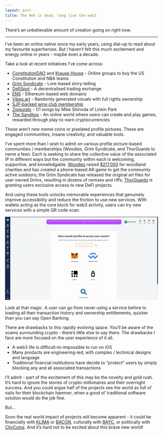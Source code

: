 ```yaml
---
layout: post
title: The Web is dead, long live the web3
---
```


There’s an unbelievable amount of creation going on right now.

---

I’ve been an online native since my early years, using dial-up to read about my favourite superheroes. But I haven’t felt this much excitement and energy online in years - maybe even a decade.

Take a look at recent initiatives I’ve come across:
- [ConstitutionDAO](https://www.constitutiondao.com) and [Krause House](https://krausehouse.club) - Online groups to buy the US Constitution and NBA teams
- [Grim Syndicate](https://grimsyndicate.com/) - Lore-based story-telling
- [DefiSpot](https://www.defispot.finance) - A decentralised trading exchange
- [ENS](http://ens.domains) - Ethereum-based web domains
- [Vibes.art](https://vibes.art) - Randomly generated visuals with full rights ownership
- [SJP-backed wine club membership](https://invivowines.com/step-by-step-guide-on-how-to-purchase-an-nft-2/)
- [Ziggurats](https://ziggurats.xyz/#/) - 1/1 songs by Mike Shinoda of Linkin Park
- [The Sandbox](https://www.sandbox.game/en/) - An online world where users can create and play games, rewarded through play-to-earn cryptocurrencies

These aren’t new meme coins or pixelated profile pictures. These are engaged communities, insane creativity, and valuable tools.

I’ve spent more than I wish to admit on various profile picture-based communities / memberships (Woodies, Grim Syndicate, and ThorGuards to name a few). Each is seeking to share the collective value of the associated IP in different ways but the community within each is welcoming, supportive, and knowledgable. [Woodies](https://www.woodiesnft.com) raised [$217,000](https://trees.org/post/woodiesnft/) for woodland charities and has created a phone-based AR game to get the community active outdoors; the Grim Syndicate has released the original art files for user owned Grims, resulting in dozens of remixes and riffs; [ThorGuards](https://www.thorguards.com) is granting users exclusive access to new DeFi projects.

And using these tools unlocks memorable experiences that genuinely improve accessibility and reduce the friction to use new services. With wallets acting as the core block for web3 activity, users can try new services with a simple QR code scan.

![MetaMask Login flow](/images//mm-login.gif)

Look at that magic. A user can go from never using a service before to loading all their transaction history and ownership entitlements, quicker than you can say Open Banking.

There are drawbacks to this rapidly evolving space. You’ll be aware of the scams surrounding crypto - there’s little else to say there. The drawbacks I face are more focused on the user experience of it all. 
- A web3 life is difficult-to-impossible to run on iOS
- Many products are engineering-led, with complex / technical designs and language
- Traditional financial institutions have decide to "protect" users by simply blocking any and all associated transactions

I’ll admit - part of the excitement of this may be the novelty and gold rush. It’s hard to ignore the stories of crypto-millionaires and their overnight success. And you could argue half of the projects see the world as full of nails for their blockchain hammer, when a good ol’ traditional software solution would do the job fine. 

But…

Soon the real world impact of projects will become apparent - it could be financially with [KLIMA](https://dapp.klimadao.finance/#/stake) or [BACON](https://www.baconcoin.com), culturally with [BAYC](https://boardroom.tv/bored-ape-nft-celebrity-owners/)[](https://boardroom.tv/bored-ape-nft-celebrity-owners/), or politically with [CityCoins](https://www.citycoins.co/nyccoin). And it’s hard not to be excited about this brave new world!
